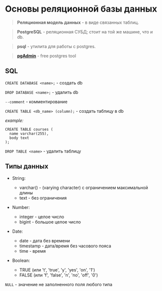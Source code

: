 # Основы реляционной базы данных

> **Реляционная модель данных** - в виде связанных таблиц.

> **PostgreSQL** - реляционная СУБД; стоит на той же машине, что и db.

> **psql** - утилита для работы с postgres.

> [**pgAdmin**](https://www.pgadmin.org/) - free postgres tool


## SQL

```CREATE DATABASE <name>;``` - создать db

```DROP DATABASE <name>;``` - удалить db

```--comment``` - комментирование

```CREATE TABLE <db_name> (column);``` - создать таблицу в db

*example:*
```
CREATE TABLE courses (
  name varchar(255),
  body text
);
```

```DROP TABLE <name>``` - удалить таблицу

## Типы данных

- String:
  - varchar() - (varying character) с ограничением максимальной длины
  - text - без ограничения

- Number:
  - integer - целое число
  - bigint - большое целое число

- Date:
  - date - дата без времени
  - timestamp - дата/время без часового пояса
  - time - время

- Boolean:
  - TRUE (или 't', 'true', 'y', 'yes', 'on', '1')
  - FALSE (или 'f', 'false', 'n', 'no', 'off', '0')

```NULL``` - значение не заполненного поля любого типа